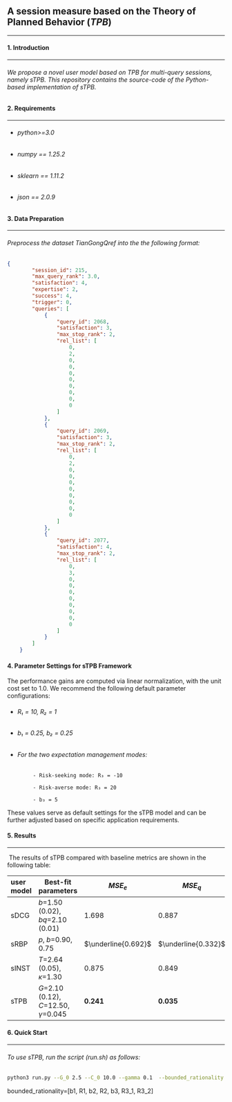 ## A session measure based on the Theory of Planned Behavior (*TPB*)
---

#### 1. Introduction
---

######      We propose a novel user model based on TPB for multi-query sessions, namely sTPB. This repository contains the source-code of the Python-based implementation of sTPB.

#### 2. Requirements
---

- ######  python>=3.0

- ###### numpy == 1.25.2

- ###### sklearn == 1.11.2

- ###### json == 2.0.9

#### 3. Data Preparation
---

###### 	 Preprocess the dataset TianGongQref into the the following format:

```json
{
        "session_id": 215,
        "max_query_rank": 3.0,
        "satisfaction": 4,
        "expertise": 2,
        "success": 4,
        "trigger": 0,
        "queries": [
            {
                "query_id": 2068,
                "satisfaction": 3,
                "max_stop_rank": 2,
                "rel_list": [
                    0,
                    2,
                    0,
                    0,
                    0,
                    0,
                    0,
                    0,
                    0,
                    0
                ]
            },
            {
                "query_id": 2069,
                "satisfaction": 3,
                "max_stop_rank": 2,
                "rel_list": [
                    0,
                    2,
                    0,
                    0,
                    0,
                    0,
                    0,
                    0,
                    0,
                    0
                ]
            },
            {
                "query_id": 2077,
                "satisfaction": 4,
                "max_stop_rank": 2,
                "rel_list": [
                    0,
                    3,
                    0,
                    0,
                    0,
                    0,
                    0,
                    0,
                    0,
                    0
                ]
            }
        ]
    }
```

#### 4. Parameter Settings for sTPB Framework

The performance gains are computed via linear normalization, with the unit cost set to 1.0. We recommend the following default parameter configurations:

- ###### R₁ = 10, R₂ = 1

- ###### b₁ = 0.25, b₂ = 0.25

- ###### For the two expectation management modes:

           - Risk-seeking mode: R₃ = -10

           - Risk-averse mode: R₃ = 20

           - b₃ = 5

These values serve as default settings for the sTPB model and can be further adjusted based on specific application requirements.

#### 5. Results
---

​	The results of sTPB compared with baseline metrics are shown in the following table:

| user model | Best-fit parameters                      | $MSE_e$             | $MSE_q$             | Spearman's $\rho$   | Pearson's $r$       |
| :--------- | ---------------------------------------- | ------------------- | ------------------- | ------------------- | ------------------- |
| sDCG       | $b$=1.50 (0.02), $bq$=2.10 (0.01)         | 1.698               | 0.887               | 0.362               | 0.365               |
| sRBP       | $p$, $b$=0.90, 0.75                      | $\underline{0.692}$ | $\underline{0.332}$ | 0.395 | 0.398        |
| sINST      | $T$=2.64 (0.05),  $\kappa$=1.30   | 0.875               | 0.849               | $\underline{0.397}$         | $\underline{0.401}$ |
| sTPB       | $G$=2.10 (0.12), $C$=12.50, $\gamma$=0.045 | $\mathbf{0.241}$    | $\mathbf{0.035}$    | $\mathbf{0.414}$    | $\mathbf{0.418}$    |

#### 6. Quick Start
---
 
###### To use sTPB, run the script (run.sh) as follows:  

```sh
python3 run.py --G_0 2.5 --C_0 10.0 --gamma 0.1  --bounded_rationality [0.25,10,0.25,1,5,-10,20] --N 10
```
bounded_rationality=[b1, R1, b2, R2, b3, R3_1, R3_2]




